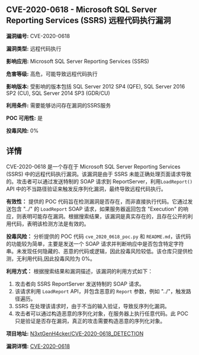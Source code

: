 ## CVE-2020-0618 - Microsoft SQL Server Reporting Services (SSRS) 远程代码执行漏洞

**漏洞编号:** CVE-2020-0618

**漏洞类型:** 远程代码执行

**影响应用:** Microsoft SQL Server Reporting Services (SSRS)

**危害等级:** 高危，可能导致远程代码执行

**影响版本:** 受影响的版本包括 SQL Server 2012 SP4 (QFE), SQL Server 2016 SP2 (CU), SQL Server 2014 SP3 (GDR/CU)

**利用条件:** 需要能够访问存在漏洞的SSRS服务

**POC 可用性:** 是

**投毒风险:** 0%

## 详情

CVE-2020-0618 是一个存在于 Microsoft SQL Server Reporting Services (SSRS) 中的远程代码执行漏洞。该漏洞是由于 SSRS 未能正确处理页面请求导致的。攻击者可以通过发送特制的 SOAP 请求到 ReportServer，利用`LoadReport()` API 中的不当路径验证来触发反序列化漏洞，最终导致远程代码执行。

**有效性：**
提供的 POC 代码旨在检测漏洞是否存在，而非直接执行代码。它通过发送包含 "../" 的 `LoadReport` SOAP 请求，如果服务器返回包含 "Execution" 的响应，则表明可能存在漏洞。根据搜索结果，该漏洞是真实存在的，且存在公开的利用代码，表明该检测方法是有效的。

**投毒风险：**
分析提供的 POC 代码 `cve_2020_0618_poc.py` 和 `README.md`，该代码的功能较为简单，主要是发送一个 SOAP 请求并判断响应中是否包含特定字符串。未发现任何隐藏的、恶意的代码或逻辑，因此投毒风险较低。该仓库只提供检测，无利用代码,因此投毒风险为 0%。

**利用方式：**
根据搜索结果和漏洞描述，该漏洞的利用方式如下：
1.  攻击者向 SSRS ReportServer 发送特制的 SOAP 请求。
2.  该请求利用 `LoadReport` API，并包含恶意的 `Report` 参数，例如 "../"，触发路径遍历。
3.  SSRS 在处理该请求时，由于不当的输入验证，导致反序列化漏洞。
4.  攻击者可以通过构造恶意的序列化对象，在服务器上执行任意代码。此 POC 只是验证是否存在漏洞，真正的攻击需要构造恶意的序列化对象。



**项目地址:** [N3xtGenH4cker/CVE-2020-0618_DETECTION](https://github.com/N3xtGenH4cker/CVE-2020-0618_DETECTION)

**漏洞详情:** [CVE-2020-0618](https://nvd.nist.gov/vuln/detail/CVE-2020-0618)